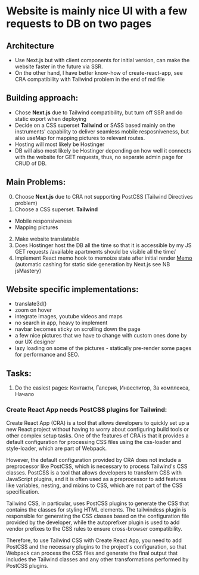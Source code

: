 # Website is mainly nice UI with a few requests to DB on two pages

## Architecture
- Use Next.js but with client components for initial version, can make the website faster in the future via SSR.
- On the other hand, I have better know-how of create-react-app, see CRA compatibility with Tailwind problem in the end of md file 

## Building approach:
- Chose **Next.js** due to Tailwind compatibility, but turn off SSR and do static export when deploying
- Decide on a CSS superset **Tailwind** or SASS based mainly on the instruments' capability to deliver seamless mobile resposniveness, but also useMap for mapping pictures to relevant routes.
- Hosting will most likely be Hostinger
- DB will also most likely be Hostinger depending on how well it connects with the website for GET requests, thus, no separate admin page for CRUD of DB.

## Main Problems:
0. Choose **Next.js** due to CRA not supporting PostCSS (Tailwind Directives problem)
1. Choose a CSS superset. **Tailwind**
 - Mobile responsiveness
 - Mapping pictures
2. Make website translatable
3. Does Hostinger host the DB all the time so that it is accessible by my JS GET requests /available apartments should be visible all the time/
4. Implement React memo hook to memoize state after initial render [Memo](https://www.w3schools.com/react/react_memo.asp) (automatic cashing for static side generation by Next.js see NB jsMastery)

## Website specific implementations:

- translate3d()
- zoom on hover
- integrate images, youtube videos and maps
- no search in app, heavy to implement
- navbar becomes sticky on scrolling down the page
- a few nice pictures that we have to change with custom ones done by our UX designer
- lazy loading on some of the pictures - statically pre-render some pages for performance and SEO. 

## Tasks:
1. Do the easiest pages: Контакти, Галерия, Инвеститор, За комплекса, Начало


### Create React App needs PostCSS plugins for Tailwind:

Create React App (CRA) is a tool that allows developers to quickly set up a new React project without having to worry about configuring build tools or other complex setup tasks. One of the features of CRA is that it provides a default configuration for processing CSS files using the css-loader and style-loader, which are part of Webpack.

However, the default configuration provided by CRA does not include a preprocessor like PostCSS, which is necessary to process Tailwind's CSS classes. PostCSS is a tool that allows developers to transform CSS with JavaScript plugins, and it is often used as a preprocessor to add features like variables, nesting, and mixins to CSS, which are not part of the CSS specification.

Tailwind CSS, in particular, uses PostCSS plugins to generate the CSS that contains the classes for styling HTML elements. The tailwindcss plugin is responsible for generating the CSS classes based on the configuration file provided by the developer, while the autoprefixer plugin is used to add vendor prefixes to the CSS rules to ensure cross-browser compatibility.

Therefore, to use Tailwind CSS with Create React App, you need to add PostCSS and the necessary plugins to the project's configuration, so that Webpack can process the CSS files and generate the final output that includes the Tailwind classes and any other transformations performed by PostCSS plugins.